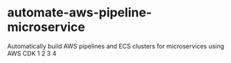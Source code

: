 # automate-aws-pipeline-microservice
Automatically build AWS pipelines and ECS clusters for microservices using AWS CDK
1
2
3
4
